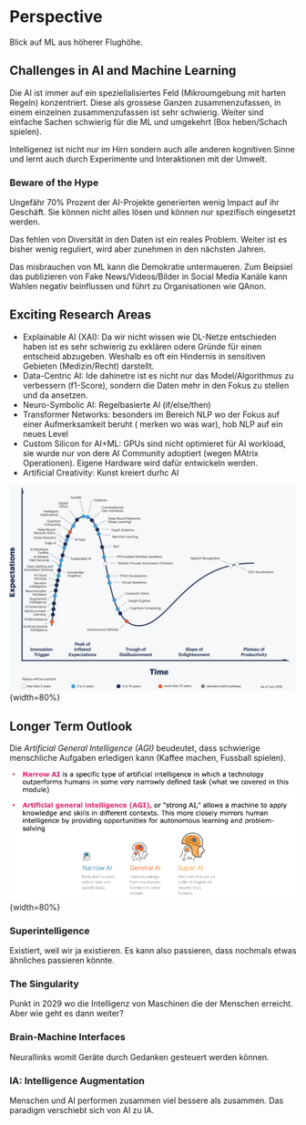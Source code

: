 # Perspective

Blick auf ML aus höherer Flughöhe.

## Challenges in AI and Machine Learning

Die AI ist immer auf ein speziellalisiertes Feld (Mikroumgebung mit harten Regeln) konzentriert.
Diese als grossese Ganzen zusammenzufassen, in einem einzelnen zusammenzufassen ist sehr schwierig.
Weiter sind einfache Sachen schwierig für die ML und umgekehrt (Box heben/Schach spielen).

Intelligenez ist nicht nur im Hirn sondern auch alle anderen kognitiven Sinne und lernt auch durch
Experimente und Interaktionen mit der Umwelt.

### Beware of the Hype

Ungefähr 70% Prozent der AI-Projekte generierten wenig Impact auf ihr Geschäft. Sie können nicht
alles lösen und können nur spezifisch eingesetzt werden.

Das fehlen von Diversität in den Daten ist ein reales Problem. Weiter ist es bisher wenig reguliert,
wird aber zunehmen in den nächsten Jahren.

Das misbrauchen von ML kann die Demokratie untermaueren. Zum Beipsiel das publizieren von Fake
News/Videos/Bilder in Social Media Kanäle kann Wahlen negativ beinflussen und führt zu
Organisationen wie QAnon.

## Exciting Research Areas

* Explainable AI (XAI): Da wir nicht wissen wie DL-Netze entschieden haben ist es sehr schwierig zu
  exklären odere Gründe für einen entscheid abzugeben. Weshalb es oft ein Hindernis in sensitiven
  Gebieten (Medizin/Recht) darstellt.
* Data-Centric AI: Ide dahinetre ist es nicht nur das Model/Algorithmus zu verbessern (f1-Score),
  sondern die Daten mehr in den Fokus zu stellen und da ansetzen.
* Neuro-Symbolic AI: Regelbasierte AI (if/else/then)
* Transformer Networks: besonders im Bereich NLP wo der Fokus auf einer Aufmerksamkeit beruht (
  merken wo was war), hob NLP auf ein neues Level
* Custom Silicon for AI+ML: GPUs sind nicht optimieret für AI workload, sie wurde nur von dere AI
  Community adoptiert (wegen MAtrix Operationen). Eigene Hardware wird dafür entwickeln werden.
* Artificial Creativity: Kunst kreiert durhc AI

![Hype Cycle for AI](images/hypecycle.png){width=80%}

## Longer Term Outlook

Die *Artificial General Intelligence (AGI)* beudeutet, dass schwierige menschliche Aufgaben
erledigen kann (Kaffee machen, Fussball spielen).

![Artificial General Intelligence](images/agi.png){width=80%}

### Superintelligence

Existiert, weil wir ja existieren. Es kann also passieren, dass nochmals etwas ähnliches passieren
könnte.

### The Singularity

Punkt in 2029 wo die Intelligenz von Maschinen die der Menschen erreicht. Aber wie geht es dann
weiter?

### Brain-Machine Interfaces

Neurallinks womit Geräte durch Gedanken gesteuert werden können.

### IA: Intelligence Augmentation

Menschen und AI performen zusammen viel bessere als zusammen. Das paradigm verschiebt sich von AI zu
IA.
